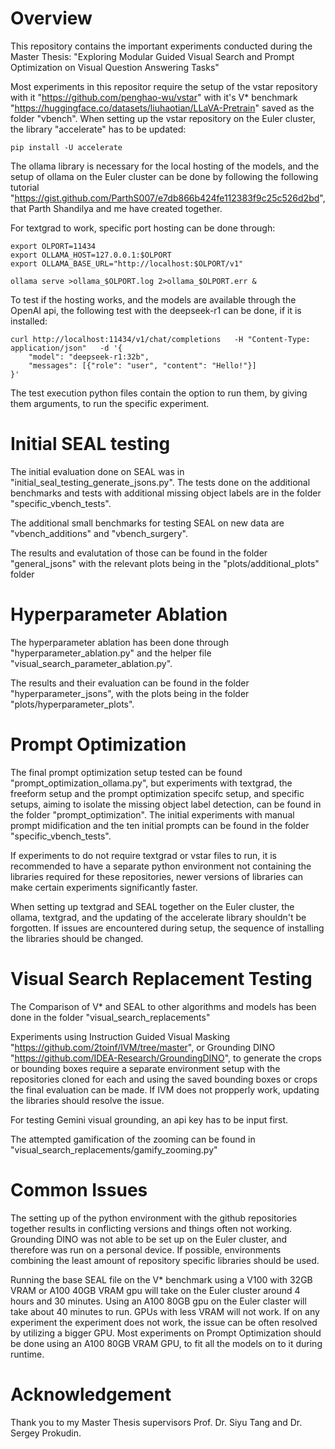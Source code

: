 # Overview

This repository contains the important experiments conducted during the Master Thesis: "Exploring Modular Guided Visual Search and Prompt Optimization on Visual Question Answering Tasks"

Most experiments in this repositor require the setup of the vstar repository with it
"https://github.com/penghao-wu/vstar" with it's V* benchmark "https://huggingface.co/datasets/liuhaotian/LLaVA-Pretrain" saved as the folder "vbench". When setting up the vstar repository on the Euler cluster, the library "accelerate" has to be updated:

```console
pip install -U accelerate
```

The ollama library is necessary for the local hosting of the models, and the setup of ollama on the Euler cluster can be done by following the following tutorial "https://gist.github.com/ParthS007/e7db866b424fe112383f9c25c526d2bd", that Parth Shandilya and me have created together. 

For textgrad to work, specific port hosting can be done through:

```console
export OLPORT=11434
export OLLAMA_HOST=127.0.0.1:$OLPORT
export OLLAMA_BASE_URL="http://localhost:$OLPORT/v1"

ollama serve >ollama_$OLPORT.log 2>ollama_$OLPORT.err &
```

To test if the hosting works, and the models are available through the OpenAI api, the following test with the deepseek-r1 can be done, if it is installed:

```console
curl http://localhost:11434/v1/chat/completions   -H "Content-Type: application/json"   -d '{
    "model": "deepseek-r1:32b",
    "messages": [{"role": "user", "content": "Hello!"}]
}'

```

The test execution python files contain the option to run them, by giving them arguments, to run the specific experiment.

# Initial SEAL testing

The initial evaluation done on SEAL was in "initial_seal_testing_generate_jsons.py". The tests done on the additional benchmarks and tests with additional missing object labels are in the folder "specific_vbench_tests".

The additional small benchmarks for testing SEAL on new data are "vbench_additions" and "vbench_surgery".

The results and evalutation of those can be found in the folder "general_jsons" with the relevant plots being in the "plots/additional_plots" folder

# Hyperparameter Ablation

The hyperparameter ablation has been done through "hyperparameter_ablation.py" and the helper file "visual_search_parameter_ablation.py". 

The results and their evaluation can be found in the folder "hyperparameter_jsons", with the plots being in the folder "plots/hyperparameter_plots".

# Prompt Optimization

The final prompt optimization setup tested can be found "prompt_optimization_ollama.py", but experiments with textgrad, the freeform setup and the prompt optimization specifc setup, and specific setups, aiming to isolate the missing object label detection, can be found in the folder "prompt_optimization". The initial experiments with manual prompt midification and the ten initial prompts can be found in the folder "specific_vbench_tests".

If experiments to do not require textgrad or vstar files to run, it is recommended to have a separate python environment not containing the libraries required for these repositories, newer versions of libraries can make certain experiments significantly faster.

When setting up textgrad and SEAL together on the Euler cluster, the ollama, textgrad, and the updating of the accelerate library shouldn't be forgotten. If issues are encountered during setup, the sequence of installing the libraries should be changed.


# Visual Search Replacement Testing

The Comparison of V* and SEAL to other algorithms and models has been done in the folder "visual_search_replacements"

Experiments using Instruction Guided Visual Masking "https://github.com/2toinf/IVM/tree/master", or Grounding DINO "https://github.com/IDEA-Research/GroundingDINO", to generate the crops or bounding boxes require a separate environment setup with the repositories cloned for each and using the saved bounding boxes or crops the final evaluation can be made. If IVM does not propperly work, updating the libraries should resolve the issue.

For testing Gemini visual grounding, an api key has to be input first.

The attempted gamification of the zooming can be found in "visual_search_replacements/gamify_zooming.py"

# Common Issues

The setting up of the python environment with the github repositories together results in conflicting versions and things often not working. Grounding DINO was not able to be set up on the Euler cluster, and therefore was run on a personal device. If possible, environments combining the least amount of repository specific libraries should be used.

Running the base SEAL file on the V* benchmark using a V100 with 32GB VRAM or A100 40GB VRAM gpu will take on the Euler cluster around 4 hours and 30 minutes. Using an A100 80GB gpu on the Euler claster will take about 40 minutes to run. GPUs with less VRAM will not work. If on any experiment the experiment does not work, the issue can be often resolved by utilizing a bigger GPU. Most experiments on Prompt Optimization should be done using an A100 80GB VRAM GPU, to fit all the models on to it during runtime.

# Acknowledgement
Thank you to my Master Thesis supervisors Prof. Dr. Siyu Tang and Dr. Sergey Prokudin.
